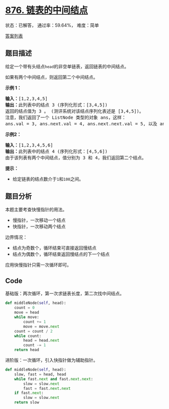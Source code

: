 # [876. 链表的中间结点](https://leetcode-cn.com/problems/middle-of-the-linked-list)

状态：已解答， 通过率：59.64%， 难度：简单

[答案列表](Solutions/answer_list.md)

## 题目描述
给定一个带有头结点`head`的非空单链表，返回链表的中间结点。

如果有两个中间结点，则返回第二个中间结点。

**示例 1：**

<pre><strong>输入：</strong>[1,2,3,4,5]
<strong>输出：</strong>此列表中的结点 3 (序列化形式：[3,4,5])
返回的结点值为 3 。 (测评系统对该结点序列化表述是 [3,4,5])。
注意，我们返回了一个 ListNode 类型的对象 ans，这样：
ans.val = 3, ans.next.val = 4, ans.next.next.val = 5, 以及 ans.next.next.next = NULL.
</pre>

**示例2：**

<pre><strong>输入：</strong>[1,2,3,4,5,6]
<strong>输出：</strong>此列表中的结点 4 (序列化形式：[4,5,6])
由于该列表有两个中间结点，值分别为 3 和 4，我们返回第二个结点。
</pre>

**提示：**

- 给定链表的结点数介于`1`和`100`之间。



## 题目分析
本题主要考查快慢指针的用法。
- 慢指针，一次移动一个结点
- 快指针，一次移动两个结点

边界情况：
- 结点为奇数个，循环结束可直接返回慢结点
- 结点为偶数个，循环结束返回慢结点的下一个结点

应用快慢指针只需一次循环即可。

## Code

基础版：两次循环，第一次求链表长度，第二次找中间结点。
```python
def middleNode(self, head):
    count = 0
    move = head
    while move:
        count += 1
        move = move.next
    count = count / 2
    while count:
        head = head.next
        count -= 1
    return head
```

进阶版：一次循环，引入快指针做为辅助指针。
```python
def middleNode(self, head):
    slow, fast = head, head
    while fast.next and fast.next.next:
        slow = slow.next
        fast = fast.next.next
    if fast.next:
        slow = slow.next
    return slow
```
